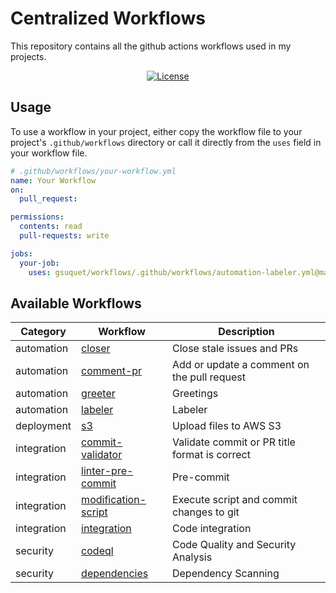 # Centralized Workflows

This repository contains all the github actions workflows used in my projects.

<p align="center">
  <a href="https://github.com/gsuquet/workflows/blob/main/LICENSE" target="_blank" alt="License">
    <img src="https://img.shields.io/github/license/gsuquet/workflows" alt="License">
  </a>
</p>

## Usage

To use a workflow in your project, either copy the workflow file to your project's `.github/workflows` directory or call it directly from the `uses` field in your workflow file.

```yaml
# .github/workflows/your-workflow.yml
name: Your Workflow
on:
  pull_request:

permissions:
  contents: read
  pull-requests: write

jobs:
  your-job:
    uses: gsuquet/workflows/.github/workflows/automation-labeler.yml@main
```

## Available Workflows

| Category | Workflow | Description |
| --- | --- | --- |
| automation | [closer](./.github/workflows/automation-closer.yml) | Close stale issues and PRs |
| automation | [comment-pr](./.github/workflows/automation-comment-pr.yml) | Add or update a comment on the pull request |
| automation | [greeter](./.github/workflows/automation-greeter.yml) | Greetings |
| automation | [labeler](./.github/workflows/automation-labeler.yml) | Labeler |
| deployment | [s3](./.github/workflows/deployment-s3.yml) | Upload files to AWS S3 |
| integration | [commit-validator](./.github/workflows/integration-commit-validator.yml) | Validate commit or PR title format is correct |
| integration | [linter-pre-commit](./.github/workflows/integration-linter-pre-commit.yml) | Pre-commit |
| integration | [modification-script](./.github/workflows/integration-modification-script.yml) | Execute script and commit changes to git |
| integration | [integration](./.github/workflows/integration.yml) | Code integration |
| security | [codeql](./.github/workflows/security-codeql.yml) | Code Quality and Security Analysis |
| security | [dependencies](./.github/workflows/security-dependencies.yml) | Dependency Scanning |
<!-- WORKFLOWS TABLE END -->
